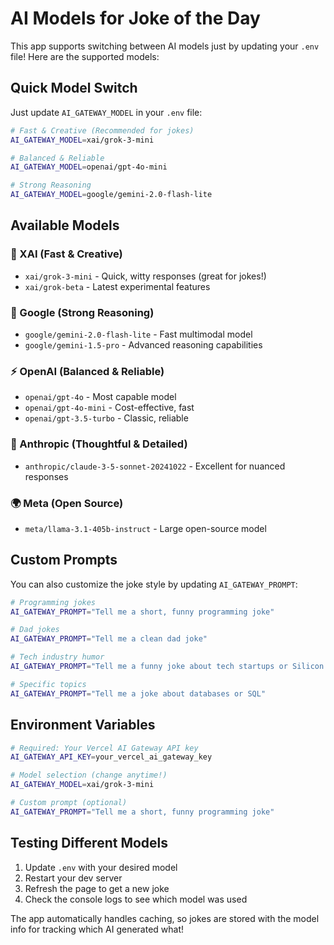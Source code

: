 # AI Models for Joke of the Day

This app supports switching between AI models just by updating your `.env` file! Here are the supported models:

## Quick Model Switch

Just update `AI_GATEWAY_MODEL` in your `.env` file:

```bash
# Fast & Creative (Recommended for jokes)
AI_GATEWAY_MODEL=xai/grok-3-mini

# Balanced & Reliable
AI_GATEWAY_MODEL=openai/gpt-4o-mini

# Strong Reasoning
AI_GATEWAY_MODEL=google/gemini-2.0-flash-lite
```

## Available Models

### 🚀 XAI (Fast & Creative)
- `xai/grok-3-mini` - Quick, witty responses (great for jokes!)
- `xai/grok-beta` - Latest experimental features

### 🧠 Google (Strong Reasoning)
- `google/gemini-2.0-flash-lite` - Fast multimodal model
- `google/gemini-1.5-pro` - Advanced reasoning capabilities

### ⚡ OpenAI (Balanced & Reliable)
- `openai/gpt-4o` - Most capable model
- `openai/gpt-4o-mini` - Cost-effective, fast
- `openai/gpt-3.5-turbo` - Classic, reliable

### 🤖 Anthropic (Thoughtful & Detailed)
- `anthropic/claude-3-5-sonnet-20241022` - Excellent for nuanced responses

### 🌍 Meta (Open Source)
- `meta/llama-3.1-405b-instruct` - Large open-source model

## Custom Prompts

You can also customize the joke style by updating `AI_GATEWAY_PROMPT`:

```bash
# Programming jokes
AI_GATEWAY_PROMPT="Tell me a short, funny programming joke"

# Dad jokes
AI_GATEWAY_PROMPT="Tell me a clean dad joke"

# Tech industry humor
AI_GATEWAY_PROMPT="Tell me a funny joke about tech startups or Silicon Valley"

# Specific topics
AI_GATEWAY_PROMPT="Tell me a joke about databases or SQL"
```

## Environment Variables

```bash
# Required: Your Vercel AI Gateway API key
AI_GATEWAY_API_KEY=your_vercel_ai_gateway_key

# Model selection (change anytime!)
AI_GATEWAY_MODEL=xai/grok-3-mini

# Custom prompt (optional)
AI_GATEWAY_PROMPT="Tell me a short, funny programming joke"
```

## Testing Different Models

1. Update `.env` with your desired model
2. Restart your dev server
3. Refresh the page to get a new joke
4. Check the console logs to see which model was used

The app automatically handles caching, so jokes are stored with the model info for tracking which AI generated what!
